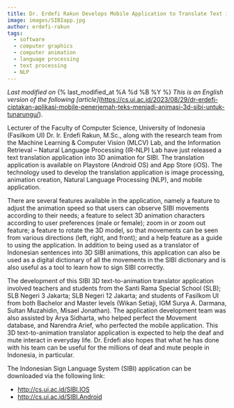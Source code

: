```yaml
---
title: Dr. Erdefi Rakun Develops Mobile Application to Translate Text into 3D Animation SIBI for the Deaf
image: images/SIBIapp.jpg
author: erdefi-rakun
tags:
  - software
  - computer graphics
  - computer animation
  - language processing
  - text processing
  - NLP
---
```


_Last modified on_ {% last_modified_at %A %d %B %Y %}
_This is an English version of the following [article]_(https://cs.ui.ac.id/2023/08/29/dr-erdefi-ciptakan-aplikasi-mobile-penerjemah-teks-menjadi-animasi-3d-sibi-untuk-tunarungu/).

<!-- excerpt start -->
Lecturer of the Faculty of Computer Science, University of Indonesia (Fasilkom UI) Dr. Ir. Erdefi Rakun, M.Sc., along with the research team from the Machine Learning & Computer Vision (MLCV) Lab, and the Information Retrieval – Natural Language Processing (IR-NLP) Lab have just released a text translation application into 3D animation for SIBI. The translation application is available on Playstore (Android OS) and App Store (iOS). The technology used to develop the translation application is image processing, animation creation, Natural Language Processing (NLP), and mobile application.
<!-- excerpt end -->

There are several features available in the application, namely a feature to adjust the animation speed so that users can observe SIBI movements according to their needs; a feature to select 3D animation characters according to user preferences (male or female); zoom in or zoom out feature; a feature to rotate the 3D model, so that movements can be seen from various directions (left, right, and front); and a help feature as a guide to using the application. In addition to being used as a translator of Indonesian sentences into 3D SIBI animations, this application can also be used as a digital dictionary of all the movements in the SIBI dictionary and is also useful as a tool to learn how to sign SIBI correctly.

The development of this SIBI 3D text-to-animation translator application involved teachers and students from the Santi Rama Special School (SLB); SLB Negeri 3 Jakarta; SLB Negeri 12 Jakarta; and students of Fasilkom UI from both Bachelor and Master levels (Wikan Setiaji, IGM Surya A. Darmana, Sultan Muzahidin, Misael Jonathan). The application development team was also assisted by Arya Sidharta, who helped perfect the Movement database, and Narendra Arief, who perfected the mobile application. This 3D text-to-animation translator application is expected to help the deaf and mute interact in everyday life. Dr. Erdefi also hopes that what he has done with his team can be useful for the millions of deaf and mute people in Indonesia, in particular.

The Indonesian Sign Language System (SIBI) application can be downloaded via the following link:
- http://cs.ui.ac.id/SIBI.IOS
- http://cs.ui.ac.id/SIBI.Android
